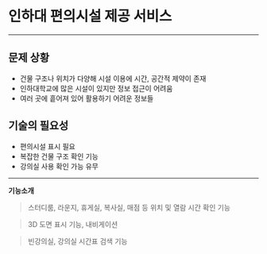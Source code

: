 # 인하대 편의시설 제공 서비스 
---
## 문제 상황
+ 건물 구조나 위치가 다양해 시설 이용에 시간, 공간적 제약이 존재
+ 인하대학교에 많은 시설이 있지만 정보 접근이 어려움
+ 여러 곳에 흩어져 있어 활용하기 어려운 정보들

## 기술의 필요성 
+ 편의시설 표시 필요
+ 복잡한 건물 구조 확인 기능
+ 강의실 사용 확인 가능 유무
---
**기능소개**
  > 스터디룸, 라운지, 휴게실, 복사실, 매점 등 위치 및 열람 시간 확인 기능

  > 3D 도면 표시 기능, 내비게이션

  > 빈강의실, 강의실 시간표 검색 기능
